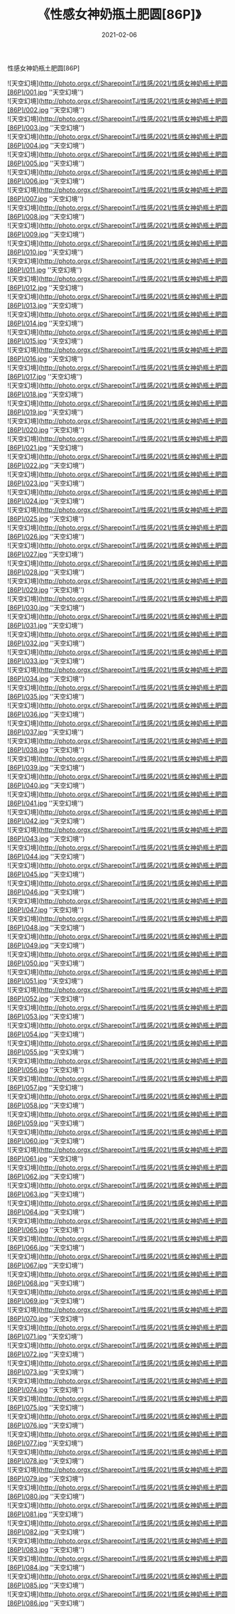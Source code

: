 ﻿---
layout: post
title:  《性感女神奶瓶土肥圆[86P]》
date:   2021-02-06
img: http://photo.orgx.cf/SharepointTJ/性感/2021/性感女神奶瓶土肥圆[86P]/000.jpg
categories: [美女, 性感, 泳衣]
---

性感女神奶瓶土肥圆[86P]



![天空幻境](http://photo.orgx.cf/SharepointTJ/性感/2021/性感女神奶瓶土肥圆[86P]/001.jpg ''天空幻境'') <br>
![天空幻境](http://photo.orgx.cf/SharepointTJ/性感/2021/性感女神奶瓶土肥圆[86P]/002.jpg ''天空幻境'') <br>
![天空幻境](http://photo.orgx.cf/SharepointTJ/性感/2021/性感女神奶瓶土肥圆[86P]/003.jpg ''天空幻境'') <br>
![天空幻境](http://photo.orgx.cf/SharepointTJ/性感/2021/性感女神奶瓶土肥圆[86P]/004.jpg ''天空幻境'') <br>
![天空幻境](http://photo.orgx.cf/SharepointTJ/性感/2021/性感女神奶瓶土肥圆[86P]/005.jpg ''天空幻境'') <br>
![天空幻境](http://photo.orgx.cf/SharepointTJ/性感/2021/性感女神奶瓶土肥圆[86P]/006.jpg ''天空幻境'') <br>
![天空幻境](http://photo.orgx.cf/SharepointTJ/性感/2021/性感女神奶瓶土肥圆[86P]/007.jpg ''天空幻境'') <br>
![天空幻境](http://photo.orgx.cf/SharepointTJ/性感/2021/性感女神奶瓶土肥圆[86P]/008.jpg ''天空幻境'') <br>
![天空幻境](http://photo.orgx.cf/SharepointTJ/性感/2021/性感女神奶瓶土肥圆[86P]/009.jpg ''天空幻境'') <br>
![天空幻境](http://photo.orgx.cf/SharepointTJ/性感/2021/性感女神奶瓶土肥圆[86P]/010.jpg ''天空幻境'') <br>
![天空幻境](http://photo.orgx.cf/SharepointTJ/性感/2021/性感女神奶瓶土肥圆[86P]/011.jpg ''天空幻境'') <br>
![天空幻境](http://photo.orgx.cf/SharepointTJ/性感/2021/性感女神奶瓶土肥圆[86P]/012.jpg ''天空幻境'') <br>
![天空幻境](http://photo.orgx.cf/SharepointTJ/性感/2021/性感女神奶瓶土肥圆[86P]/013.jpg ''天空幻境'') <br>
![天空幻境](http://photo.orgx.cf/SharepointTJ/性感/2021/性感女神奶瓶土肥圆[86P]/014.jpg ''天空幻境'') <br>
![天空幻境](http://photo.orgx.cf/SharepointTJ/性感/2021/性感女神奶瓶土肥圆[86P]/015.jpg ''天空幻境'') <br>
![天空幻境](http://photo.orgx.cf/SharepointTJ/性感/2021/性感女神奶瓶土肥圆[86P]/016.jpg ''天空幻境'') <br>
![天空幻境](http://photo.orgx.cf/SharepointTJ/性感/2021/性感女神奶瓶土肥圆[86P]/017.jpg ''天空幻境'') <br>
![天空幻境](http://photo.orgx.cf/SharepointTJ/性感/2021/性感女神奶瓶土肥圆[86P]/018.jpg ''天空幻境'') <br>
![天空幻境](http://photo.orgx.cf/SharepointTJ/性感/2021/性感女神奶瓶土肥圆[86P]/019.jpg ''天空幻境'') <br>
![天空幻境](http://photo.orgx.cf/SharepointTJ/性感/2021/性感女神奶瓶土肥圆[86P]/020.jpg ''天空幻境'') <br>
![天空幻境](http://photo.orgx.cf/SharepointTJ/性感/2021/性感女神奶瓶土肥圆[86P]/021.jpg ''天空幻境'') <br>
![天空幻境](http://photo.orgx.cf/SharepointTJ/性感/2021/性感女神奶瓶土肥圆[86P]/022.jpg ''天空幻境'') <br>
![天空幻境](http://photo.orgx.cf/SharepointTJ/性感/2021/性感女神奶瓶土肥圆[86P]/023.jpg ''天空幻境'') <br>
![天空幻境](http://photo.orgx.cf/SharepointTJ/性感/2021/性感女神奶瓶土肥圆[86P]/024.jpg ''天空幻境'') <br>
![天空幻境](http://photo.orgx.cf/SharepointTJ/性感/2021/性感女神奶瓶土肥圆[86P]/025.jpg ''天空幻境'') <br>
![天空幻境](http://photo.orgx.cf/SharepointTJ/性感/2021/性感女神奶瓶土肥圆[86P]/026.jpg ''天空幻境'') <br>
![天空幻境](http://photo.orgx.cf/SharepointTJ/性感/2021/性感女神奶瓶土肥圆[86P]/027.jpg ''天空幻境'') <br>
![天空幻境](http://photo.orgx.cf/SharepointTJ/性感/2021/性感女神奶瓶土肥圆[86P]/028.jpg ''天空幻境'') <br>
![天空幻境](http://photo.orgx.cf/SharepointTJ/性感/2021/性感女神奶瓶土肥圆[86P]/029.jpg ''天空幻境'') <br>
![天空幻境](http://photo.orgx.cf/SharepointTJ/性感/2021/性感女神奶瓶土肥圆[86P]/030.jpg ''天空幻境'') <br>
![天空幻境](http://photo.orgx.cf/SharepointTJ/性感/2021/性感女神奶瓶土肥圆[86P]/031.jpg ''天空幻境'') <br>
![天空幻境](http://photo.orgx.cf/SharepointTJ/性感/2021/性感女神奶瓶土肥圆[86P]/032.jpg ''天空幻境'') <br>
![天空幻境](http://photo.orgx.cf/SharepointTJ/性感/2021/性感女神奶瓶土肥圆[86P]/033.jpg ''天空幻境'') <br>
![天空幻境](http://photo.orgx.cf/SharepointTJ/性感/2021/性感女神奶瓶土肥圆[86P]/034.jpg ''天空幻境'') <br>
![天空幻境](http://photo.orgx.cf/SharepointTJ/性感/2021/性感女神奶瓶土肥圆[86P]/035.jpg ''天空幻境'') <br>
![天空幻境](http://photo.orgx.cf/SharepointTJ/性感/2021/性感女神奶瓶土肥圆[86P]/036.jpg ''天空幻境'') <br>
![天空幻境](http://photo.orgx.cf/SharepointTJ/性感/2021/性感女神奶瓶土肥圆[86P]/037.jpg ''天空幻境'') <br>
![天空幻境](http://photo.orgx.cf/SharepointTJ/性感/2021/性感女神奶瓶土肥圆[86P]/038.jpg ''天空幻境'') <br>
![天空幻境](http://photo.orgx.cf/SharepointTJ/性感/2021/性感女神奶瓶土肥圆[86P]/039.jpg ''天空幻境'') <br>
![天空幻境](http://photo.orgx.cf/SharepointTJ/性感/2021/性感女神奶瓶土肥圆[86P]/040.jpg ''天空幻境'') <br>
![天空幻境](http://photo.orgx.cf/SharepointTJ/性感/2021/性感女神奶瓶土肥圆[86P]/041.jpg ''天空幻境'') <br>
![天空幻境](http://photo.orgx.cf/SharepointTJ/性感/2021/性感女神奶瓶土肥圆[86P]/042.jpg ''天空幻境'') <br>
![天空幻境](http://photo.orgx.cf/SharepointTJ/性感/2021/性感女神奶瓶土肥圆[86P]/043.jpg ''天空幻境'') <br>
![天空幻境](http://photo.orgx.cf/SharepointTJ/性感/2021/性感女神奶瓶土肥圆[86P]/044.jpg ''天空幻境'') <br>
![天空幻境](http://photo.orgx.cf/SharepointTJ/性感/2021/性感女神奶瓶土肥圆[86P]/045.jpg ''天空幻境'') <br>
![天空幻境](http://photo.orgx.cf/SharepointTJ/性感/2021/性感女神奶瓶土肥圆[86P]/046.jpg ''天空幻境'') <br>
![天空幻境](http://photo.orgx.cf/SharepointTJ/性感/2021/性感女神奶瓶土肥圆[86P]/047.jpg ''天空幻境'') <br>
![天空幻境](http://photo.orgx.cf/SharepointTJ/性感/2021/性感女神奶瓶土肥圆[86P]/048.jpg ''天空幻境'') <br>
![天空幻境](http://photo.orgx.cf/SharepointTJ/性感/2021/性感女神奶瓶土肥圆[86P]/049.jpg ''天空幻境'') <br>
![天空幻境](http://photo.orgx.cf/SharepointTJ/性感/2021/性感女神奶瓶土肥圆[86P]/050.jpg ''天空幻境'') <br>
![天空幻境](http://photo.orgx.cf/SharepointTJ/性感/2021/性感女神奶瓶土肥圆[86P]/051.jpg ''天空幻境'') <br>
![天空幻境](http://photo.orgx.cf/SharepointTJ/性感/2021/性感女神奶瓶土肥圆[86P]/052.jpg ''天空幻境'') <br>
![天空幻境](http://photo.orgx.cf/SharepointTJ/性感/2021/性感女神奶瓶土肥圆[86P]/053.jpg ''天空幻境'') <br>
![天空幻境](http://photo.orgx.cf/SharepointTJ/性感/2021/性感女神奶瓶土肥圆[86P]/054.jpg ''天空幻境'') <br>
![天空幻境](http://photo.orgx.cf/SharepointTJ/性感/2021/性感女神奶瓶土肥圆[86P]/055.jpg ''天空幻境'') <br>
![天空幻境](http://photo.orgx.cf/SharepointTJ/性感/2021/性感女神奶瓶土肥圆[86P]/056.jpg ''天空幻境'') <br>
![天空幻境](http://photo.orgx.cf/SharepointTJ/性感/2021/性感女神奶瓶土肥圆[86P]/057.jpg ''天空幻境'') <br>
![天空幻境](http://photo.orgx.cf/SharepointTJ/性感/2021/性感女神奶瓶土肥圆[86P]/058.jpg ''天空幻境'') <br>
![天空幻境](http://photo.orgx.cf/SharepointTJ/性感/2021/性感女神奶瓶土肥圆[86P]/059.jpg ''天空幻境'') <br>
![天空幻境](http://photo.orgx.cf/SharepointTJ/性感/2021/性感女神奶瓶土肥圆[86P]/060.jpg ''天空幻境'') <br>
![天空幻境](http://photo.orgx.cf/SharepointTJ/性感/2021/性感女神奶瓶土肥圆[86P]/061.jpg ''天空幻境'') <br>
![天空幻境](http://photo.orgx.cf/SharepointTJ/性感/2021/性感女神奶瓶土肥圆[86P]/062.jpg ''天空幻境'') <br>
![天空幻境](http://photo.orgx.cf/SharepointTJ/性感/2021/性感女神奶瓶土肥圆[86P]/063.jpg ''天空幻境'') <br>
![天空幻境](http://photo.orgx.cf/SharepointTJ/性感/2021/性感女神奶瓶土肥圆[86P]/064.jpg ''天空幻境'') <br>
![天空幻境](http://photo.orgx.cf/SharepointTJ/性感/2021/性感女神奶瓶土肥圆[86P]/065.jpg ''天空幻境'') <br>
![天空幻境](http://photo.orgx.cf/SharepointTJ/性感/2021/性感女神奶瓶土肥圆[86P]/066.jpg ''天空幻境'') <br>
![天空幻境](http://photo.orgx.cf/SharepointTJ/性感/2021/性感女神奶瓶土肥圆[86P]/067.jpg ''天空幻境'') <br>
![天空幻境](http://photo.orgx.cf/SharepointTJ/性感/2021/性感女神奶瓶土肥圆[86P]/068.jpg ''天空幻境'') <br>
![天空幻境](http://photo.orgx.cf/SharepointTJ/性感/2021/性感女神奶瓶土肥圆[86P]/069.jpg ''天空幻境'') <br>
![天空幻境](http://photo.orgx.cf/SharepointTJ/性感/2021/性感女神奶瓶土肥圆[86P]/070.jpg ''天空幻境'') <br>
![天空幻境](http://photo.orgx.cf/SharepointTJ/性感/2021/性感女神奶瓶土肥圆[86P]/071.jpg ''天空幻境'') <br>
![天空幻境](http://photo.orgx.cf/SharepointTJ/性感/2021/性感女神奶瓶土肥圆[86P]/072.jpg ''天空幻境'') <br>
![天空幻境](http://photo.orgx.cf/SharepointTJ/性感/2021/性感女神奶瓶土肥圆[86P]/073.jpg ''天空幻境'') <br>
![天空幻境](http://photo.orgx.cf/SharepointTJ/性感/2021/性感女神奶瓶土肥圆[86P]/074.jpg ''天空幻境'') <br>
![天空幻境](http://photo.orgx.cf/SharepointTJ/性感/2021/性感女神奶瓶土肥圆[86P]/075.jpg ''天空幻境'') <br>
![天空幻境](http://photo.orgx.cf/SharepointTJ/性感/2021/性感女神奶瓶土肥圆[86P]/076.jpg ''天空幻境'') <br>
![天空幻境](http://photo.orgx.cf/SharepointTJ/性感/2021/性感女神奶瓶土肥圆[86P]/077.jpg ''天空幻境'') <br>
![天空幻境](http://photo.orgx.cf/SharepointTJ/性感/2021/性感女神奶瓶土肥圆[86P]/078.jpg ''天空幻境'') <br>
![天空幻境](http://photo.orgx.cf/SharepointTJ/性感/2021/性感女神奶瓶土肥圆[86P]/079.jpg ''天空幻境'') <br>
![天空幻境](http://photo.orgx.cf/SharepointTJ/性感/2021/性感女神奶瓶土肥圆[86P]/080.jpg ''天空幻境'') <br>
![天空幻境](http://photo.orgx.cf/SharepointTJ/性感/2021/性感女神奶瓶土肥圆[86P]/081.jpg ''天空幻境'') <br>
![天空幻境](http://photo.orgx.cf/SharepointTJ/性感/2021/性感女神奶瓶土肥圆[86P]/082.jpg ''天空幻境'') <br>
![天空幻境](http://photo.orgx.cf/SharepointTJ/性感/2021/性感女神奶瓶土肥圆[86P]/083.jpg ''天空幻境'') <br>
![天空幻境](http://photo.orgx.cf/SharepointTJ/性感/2021/性感女神奶瓶土肥圆[86P]/084.jpg ''天空幻境'') <br>
![天空幻境](http://photo.orgx.cf/SharepointTJ/性感/2021/性感女神奶瓶土肥圆[86P]/085.jpg ''天空幻境'') <br>
![天空幻境](http://photo.orgx.cf/SharepointTJ/性感/2021/性感女神奶瓶土肥圆[86P]/086.jpg ''天空幻境'') <br>